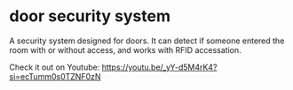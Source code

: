 # door security system
A security system designed for doors. It can detect if someone entered the room with or without access, and works with RFID accessation.

Check it out on Youtube: https://youtu.be/_yY-d5M4rK4?si=ecTumm0s0TZNF0zN
